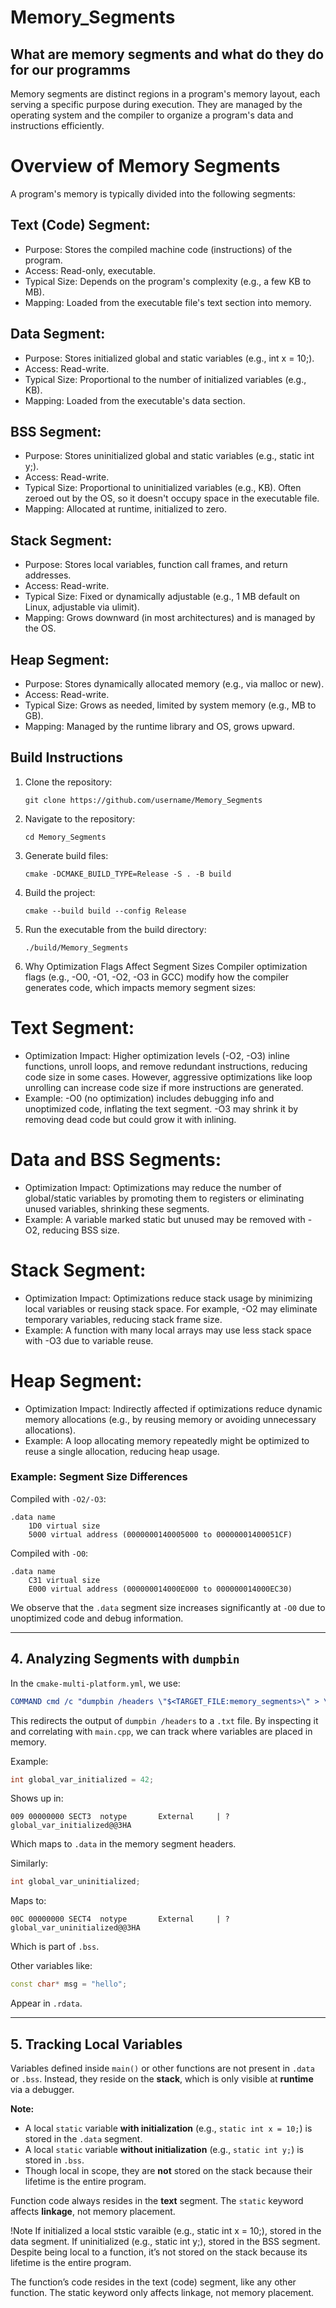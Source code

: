 # Memory_Segments

## What are memory segments and what do they do for our programms 

Memory segments are distinct regions in a program's memory layout, each serving a specific purpose during execution. They are managed by the operating system and the compiler to organize a program's data and instructions efficiently.

# Overview of Memory Segments
A program's memory is typically divided into the following segments:

## Text (Code) Segment:
- Purpose: Stores the compiled machine code (instructions) of the program.
- Access: Read-only, executable.
- Typical Size: Depends on the program's complexity (e.g., a few KB to MB).
- Mapping: Loaded from the executable file's text section into memory.

## Data Segment:
- Purpose: Stores initialized global and static variables (e.g., int x = 10;).
- Access: Read-write.
- Typical Size: Proportional to the number of initialized variables (e.g., KB).
- Mapping: Loaded from the executable's data section.

## BSS Segment:
- Purpose: Stores uninitialized global and static variables (e.g., static int y;).
- Access: Read-write.
- Typical Size: Proportional to uninitialized variables (e.g., KB). Often zeroed out by the OS, so it doesn't   occupy space in the executable file.
- Mapping: Allocated at runtime, initialized to zero.

## Stack Segment:
- Purpose: Stores local variables, function call frames, and return addresses.
- Access: Read-write.
- Typical Size: Fixed or dynamically adjustable (e.g., 1 MB default on Linux, adjustable via ulimit).
- Mapping: Grows downward (in most architectures) and is managed by the OS.

## Heap Segment:
- Purpose: Stores dynamically allocated memory (e.g., via malloc or new).
- Access: Read-write.
- Typical Size: Grows as needed, limited by system memory (e.g., MB to GB).
- Mapping: Managed by the runtime library and OS, grows upward.

## Build Instructions

1. Clone the repository:
   ```
   git clone https://github.com/username/Memory_Segments
   ```
2. Navigate to the repository:
   ```
   cd Memory_Segments
   ```
3. Generate build files:
   ```
   cmake -DCMAKE_BUILD_TYPE=Release -S . -B build
   ```
4. Build the project:
   ```
   cmake --build build --config Release
   ```
5. Run the executable from the build directory:
   ```
   ./build/Memory_Segments
   ```

2. Why Optimization Flags Affect Segment Sizes
Compiler optimization flags (e.g., -O0, -O1, -O2, -O3 in GCC) modify how the compiler generates code, which impacts memory segment sizes:

# Text Segment:
 - Optimization Impact: Higher optimization levels (-O2, -O3) inline functions, unroll loops, and remove redundant  instructions, reducing code size in some cases. However, aggressive optimizations like loop unrolling can increase code size if more instructions are generated.
- Example: -O0 (no optimization) includes debugging info and unoptimized code, inflating the text segment. -O3 may  shrink it by removing dead code but could grow it with inlining.

# Data and BSS Segments:
- Optimization Impact: Optimizations may reduce the number of global/static variables by promoting them to registers or eliminating unused variables, shrinking these segments.
- Example: A variable marked static but unused may be removed with -O2, reducing BSS size.

# Stack Segment:
- Optimization Impact: Optimizations reduce stack usage by minimizing local variables or reusing stack space. For example, -O2 may eliminate temporary variables, reducing stack frame size.
- Example: A function with many local arrays may use less stack space with -O3 due to variable reuse.

# Heap Segment:
- Optimization Impact: Indirectly affected if optimizations reduce dynamic memory allocations (e.g., by reusing memory or avoiding unnecessary allocations).
- Example: A loop allocating memory repeatedly might be optimized to reuse a single allocation, reducing heap usage.


### Example: Segment Size Differences

Compiled with `-O2/-O3`:
```
.data name
    1D0 virtual size
    5000 virtual address (0000000140005000 to 00000001400051CF)
```

Compiled with `-O0`:
```
.data name
    C31 virtual size
    E000 virtual address (000000014000E000 to 000000014000EC30)
```

We observe that the `.data` segment size increases significantly at `-O0` due to unoptimized code and debug information.

---

## 4. Analyzing Segments with `dumpbin`

In the `cmake-multi-platform.yml`, we use:

```cmake
COMMAND cmd /c "dumpbin /headers \"$<TARGET_FILE:memory_segments>\" > \"${CMAKE_BINARY_DIR}/analysis/memory_segments_headers.txt\""
```

This redirects the output of `dumpbin /headers` to a `.txt` file. By inspecting it and correlating with `main.cpp`, we can track where variables are placed in memory.

Example:
```cpp
int global_var_initialized = 42;
```
Shows up in:
```
009 00000000 SECT3  notype       External     | ?global_var_initialized@@3HA
```
Which maps to `.data` in the memory segment headers.

Similarly:
```cpp
int global_var_uninitialized;
```
Maps to:
```
00C 00000000 SECT4  notype       External     | ?global_var_uninitialized@@3HA
```
Which is part of `.bss`.

Other variables like:
```cpp
const char* msg = "hello";
```
Appear in `.rdata`.

---

## 5. Tracking Local Variables

Variables defined inside `main()` or other functions are not present in `.data` or `.bss`. Instead, they reside on the **stack**, which is only visible at **runtime** via a debugger.

**Note:**
- A local `static` variable **with initialization** (e.g., `static int x = 10;`) is stored in the `.data` segment.
- A local `static` variable **without initialization** (e.g., `static int y;`) is stored in `.bss`.
- Though local in scope, they are **not** stored on the stack because their lifetime is the entire program.

Function code always resides in the **text** segment. The `static` keyword affects **linkage**, not memory placement.


!Note 
If initialized  a local ststic varaible (e.g., static int x = 10;), stored in the data segment.
If uninitialized (e.g., static int y;), stored in the BSS segment. 
Despite being local to a function, it’s not stored on the stack because its lifetime is the entire program.

The function’s code resides in the text (code) segment, like any other function. The static keyword only affects linkage, not memory placement.

